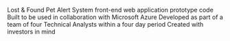 Lost & Found Pet Alert System front-end web application prototype code
Built to be used in collaboration with Microsoft Azure
Developed as part of a team of four Technical Analysts within a four day period
Created with investors in mind
